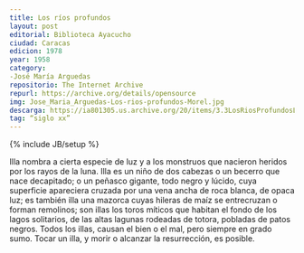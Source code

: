 ```yaml
---
title: Los ríos profundos
layout: post
editorial: Biblioteca Ayacucho
ciudad: Caracas
edicion: 1978
year: 1958
category:
-José María Arguedas
repositorio: The Internet Archive
repurl: https://archive.org/details/opensource
img: Jose_Maria_Arguedas-Los-rios-profundos-Morel.jpg
descarga: https://ia801305.us.archive.org/20/items/3.3LosRiosProfundosLibro/3.3_Los_rios_profundos_Libro.pdf
tag: “siglo xx”
---
```

{% include JB/setup %}

Illa nombra a cierta especie de luz y a los monstruos que nacieron heridos por los rayos de la luna. Illa es un niño de dos cabezas o un becerro que  nace decapitado; o un peñasco gigante, todo negro y lúcido, cuya superficie apareciera cruzada por una vena ancha de roca blanca, de opaca luz; es también illa una mazorca cuyas hileras de maíz se entrecruzan o forman remolinos; son illas los toros míticos que habitan el fondo de los lagos solitarios, de las altas lagunas rodeadas de totora, pobladas de patos negros. Todos los illas, causan el bien o el mal, pero siempre en grado sumo. Tocar un  illa, y morir o alcanzar la resurrección, es posible.
